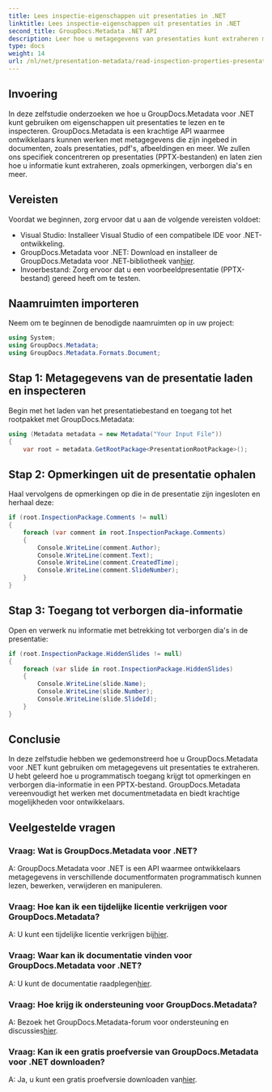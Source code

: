 ```yaml
---
title: Lees inspectie-eigenschappen uit presentaties in .NET
linktitle: Lees inspectie-eigenschappen uit presentaties in .NET
second_title: GroupDocs.Metadata .NET API
description: Leer hoe u metagegevens van presentaties kunt extraheren met GroupDocs.Metadata voor .NET. Krijg toegang tot opmerkingen, verborgen dia's en meer programmatisch.
type: docs
weight: 14
url: /nl/net/presentation-metadata/read-inspection-properties-presentations/
---
```

## Invoering
In deze zelfstudie onderzoeken we hoe u GroupDocs.Metadata voor .NET kunt gebruiken om eigenschappen uit presentaties te lezen en te inspecteren. GroupDocs.Metadata is een krachtige API waarmee ontwikkelaars kunnen werken met metagegevens die zijn ingebed in documenten, zoals presentaties, pdf's, afbeeldingen en meer. We zullen ons specifiek concentreren op presentaties (PPTX-bestanden) en laten zien hoe u informatie kunt extraheren, zoals opmerkingen, verborgen dia's en meer.
## Vereisten
Voordat we beginnen, zorg ervoor dat u aan de volgende vereisten voldoet:
- Visual Studio: Installeer Visual Studio of een compatibele IDE voor .NET-ontwikkeling.
-  GroupDocs.Metadata voor .NET: Download en installeer de GroupDocs.Metadata voor .NET-bibliotheek van[hier](https://releases.groupdocs.com/metadata/net/).
- Invoerbestand: Zorg ervoor dat u een voorbeeldpresentatie (PPTX-bestand) gereed heeft om te testen.
## Naamruimten importeren
Neem om te beginnen de benodigde naamruimten op in uw project:
```csharp
using System;
using GroupDocs.Metadata;
using GroupDocs.Metadata.Formats.Document;
```
## Stap 1: Metagegevens van de presentatie laden en inspecteren
Begin met het laden van het presentatiebestand en toegang tot het rootpakket met GroupDocs.Metadata:
```csharp
using (Metadata metadata = new Metadata("Your Input File"))
{
    var root = metadata.GetRootPackage<PresentationRootPackage>();
```
## Stap 2: Opmerkingen uit de presentatie ophalen
Haal vervolgens de opmerkingen op die in de presentatie zijn ingesloten en herhaal deze:
```csharp
if (root.InspectionPackage.Comments != null)
{
    foreach (var comment in root.InspectionPackage.Comments)
    {
        Console.WriteLine(comment.Author);
        Console.WriteLine(comment.Text);
        Console.WriteLine(comment.CreatedTime);
        Console.WriteLine(comment.SlideNumber);
    }
}
```
## Stap 3: Toegang tot verborgen dia-informatie
Open en verwerk nu informatie met betrekking tot verborgen dia's in de presentatie:
```csharp
if (root.InspectionPackage.HiddenSlides != null)
{
    foreach (var slide in root.InspectionPackage.HiddenSlides)
    {
        Console.WriteLine(slide.Name);
        Console.WriteLine(slide.Number);
        Console.WriteLine(slide.SlideId);
    }
}
```
## Conclusie
In deze zelfstudie hebben we gedemonstreerd hoe u GroupDocs.Metadata voor .NET kunt gebruiken om metagegevens uit presentaties te extraheren. U hebt geleerd hoe u programmatisch toegang krijgt tot opmerkingen en verborgen dia-informatie in een PPTX-bestand. GroupDocs.Metadata vereenvoudigt het werken met documentmetadata en biedt krachtige mogelijkheden voor ontwikkelaars.

## Veelgestelde vragen
### Vraag: Wat is GroupDocs.Metadata voor .NET?
A: GroupDocs.Metadata voor .NET is een API waarmee ontwikkelaars metagegevens in verschillende documentformaten programmatisch kunnen lezen, bewerken, verwijderen en manipuleren.
### Vraag: Hoe kan ik een tijdelijke licentie verkrijgen voor GroupDocs.Metadata?
 A: U kunt een tijdelijke licentie verkrijgen bij[hier](https://purchase.groupdocs.com/temporary-license/).
### Vraag: Waar kan ik documentatie vinden voor GroupDocs.Metadata voor .NET?
 A: U kunt de documentatie raadplegen[hier](https://reference.groupdocs.com/metadata/net/).
### Vraag: Hoe krijg ik ondersteuning voor GroupDocs.Metadata?
 A: Bezoek het GroupDocs.Metadata-forum voor ondersteuning en discussies[hier](https://forum.groupdocs.com/c/metadata/14).
### Vraag: Kan ik een gratis proefversie van GroupDocs.Metadata voor .NET downloaden?
 A: Ja, u kunt een gratis proefversie downloaden van[hier](https://releases.groupdocs.com/).